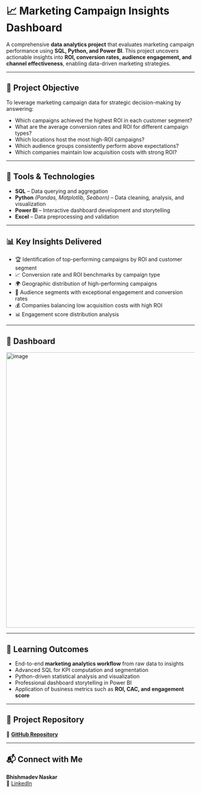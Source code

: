 # 📈 Marketing Campaign Insights Dashboard

A comprehensive **data analytics project** that evaluates marketing campaign performance using **SQL, Python, and Power BI**. This project uncovers actionable insights into **ROI, conversion rates, audience engagement, and channel effectiveness**, enabling data-driven marketing strategies.

---

## 🎯 Project Objective

To leverage marketing campaign data for strategic decision-making by answering:

- Which campaigns achieved the highest ROI in each customer segment?  
- What are the average conversion rates and ROI for different campaign types?  
- Which locations host the most high-ROI campaigns?  
- Which audience groups consistently perform above expectations?  
- Which companies maintain low acquisition costs with strong ROI?  

---

## 🧰 Tools & Technologies

- **SQL** – Data querying and aggregation  
- **Python** *(Pandas, Matplotlib, Seaborn)* – Data cleaning, analysis, and visualization  
- **Power BI** – Interactive dashboard development and storytelling  
- **Excel** – Data preprocessing and validation  

---

## 📊 Key Insights Delivered

- 🏆 Identification of top-performing campaigns by ROI and customer segment  
- 📈 Conversion rate and ROI benchmarks by campaign type  
- 🌍 Geographic distribution of high-performing campaigns  
- 👥 Audience segments with exceptional engagement and conversion rates  
- 💰 Companies balancing low acquisition costs with high ROI  
- 📊 Engagement score distribution analysis  

---

## 📸 Dashboard

<img width="1316" height="736" alt="image" src="https://github.com/user-attachments/assets/5b74cf00-1268-4350-8f93-33381e859875" />


---

## 🌱 Learning Outcomes

- End-to-end **marketing analytics workflow** from raw data to insights  
- Advanced SQL for KPI computation and segmentation  
- Python-driven statistical analysis and visualization  
- Professional dashboard storytelling in Power BI  
- Application of business metrics such as **ROI, CAC, and engagement score**  

---

## 🔗 Project Repository

📂 [**GitHub Repository**](https://github.com/Bhishmadev2003/marketing-campaign-insights)

---

## 📬 Connect with Me

**Bhishmadev Naskar**  
📧 [LinkedIn](https://www.linkedin.com/in/bhishmadevnaskar/)  
